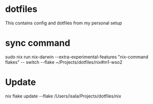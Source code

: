 # dotfiles
This contains config and dotfiles from my personal setup

# sync command
sudo nix run nix-darwin --extra-experimental-features "nix-command flakes" -- switch --flake ~/Projects/dotfiles/nix#m1-wso2

# Update 
nix flake update --flake /Users/isala/Projects/dotfiles/nix
